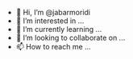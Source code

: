 - 👋 Hi, I’m @jabarmoridi
- 👀 I’m interested in ...
- 🌱 I’m currently learning ...
- 💞️ I’m looking to collaborate on ...
- 📫 How to reach me ...

<!---
jabarmoridi/jabarmoridi is a ✨ special ✨ repository because its `README.md` (this file) appears on your GitHub profile.
You can click the Preview link to take a look at your changes.
--->
